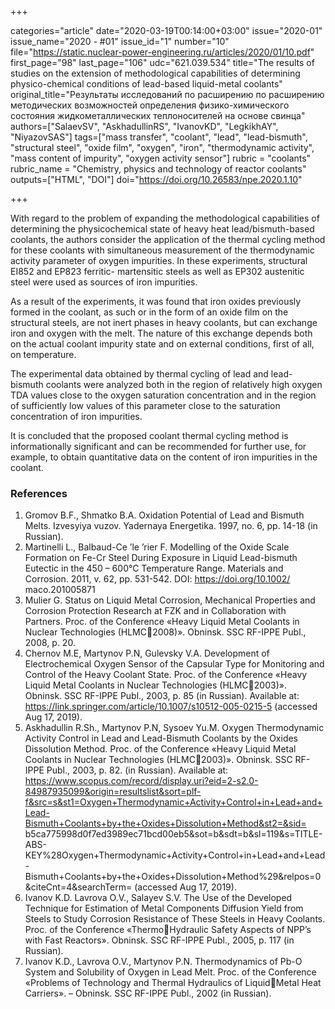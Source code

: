 +++

categories="article"
date="2020-03-19T00:14:00+03:00"
issue="2020-01"
issue_name="2020 - #01"
issue_id="1"
number="10"
file="https://static.nuclear-power-engineering.ru/articles/2020/01/10.pdf"
first_page="98"
last_page="106"
udc="621.039.534"
title="The results of studies on the extension of methodological capabilities of determining physico-chemical conditions of lead-based liquid-metal coolants"
original_title="Результаты исследований по расширению по расширению методических возможностей определения физико-химического состояния жидкометаллических теплоносителей на основе свинца"
authors=["SalaevSV", "AskhadullinRS", "IvanovKD", "LegkikhAY", "NiyazovSAS"]
tags=["mass transfer", "coolant", "lead", "lead-bismuth", "structural steel", "oxide film", "oxygen", "iron", "thermodynamic activity", "mass content of impurity", "oxygen activity sensor"]
rubric = "coolants"
rubric_name = "Chemistry, physics and technology of reactor coolants"
outputs=["HTML", "DOI"]
doi="https://doi.org/10.26583/npe.2020.1.10"

+++

With regard to the problem of expanding the methodological capabilities of determining the physicochemical state of heavy heat lead/bismuth-based coolants, the authors consider the application of the thermal cycling method for these coolants with simultaneous measurement of the thermodynamic activity parameter of oxygen impurities. In these experiments, structural EI852 and EP823 ferritic- martensitic steels as well as EP302 austenitic steel were used as sources of iron impurities. 

As a result of the experiments, it was found that iron oxides previously formed in the coolant, as such or in the form of an oxide film on the structural steels, are not inert phases in heavy coolants, but can exchange iron and oxygen with the melt. The nature of this exchange depends both on the actual coolant impurity state and on external conditions, first of all, on temperature.

The experimental data obtained by thermal cycling of lead and lead-bismuth coolants were analyzed both in the region of relatively high oxygen TDA values close to the oxygen saturation concentration and in the region of sufficiently low values of this parameter close to the saturation concentration of iron impurities. 

It is concluded that the proposed coolant thermal cycling method is informationally significant and can be recommended for further use, for example, to obtain quantitative data on the content of iron impurities in the coolant.

### References

1. Gromov B.F., Shmatko B.A. Oxidation Potential of Lead and Bismuth Melts. Izvesyiya vuzov. Yadernaya Energetika. 1997, no. 6, pp. 14-18 (in Russian). 
2. Martinelli L., Balbaud-Ce ’le ’rier  F. Modelling of the Oxide Scale Formation on Fe-Cr Steel During Exposure in Liquid Lead-bismuth Eutectic in the 450 – 600°C Temperature Range. Materials and Corrosion. 2011, v. 62, pp. 531-542. DOI: https://doi.org/10.1002/ maco.201005871 
3. Mulier G. Status on Liquid Metal Corrosion, Mechanical Properties and Corrosion Protection Research at FZK and in Collaboration with Partners. Proc. of the Conference «Heavy Liquid Metal Coolants in Nuclear Technologies (HLMC2008)». Obninsk. SSC RF-IPPE Publ., 2008, p. 20. 
4. Chernov M.E, Martynov P.N, Gulevsky V.A.  Development of Electrochemical Oxygen Sensor of the Capsular Type for Monitoring and Control of the Heavy Coolant State. Proc. of the Conference «Heavy Liquid Metal Coolants in Nuclear Technologies (HLMC2003)». Obninsk. SSC RF-IPPE Publ., 2003, p. 85 (in Russian). Available at: https://link.springer.com/article/10.1007/s10512-005-0215-5 (accessed Aug 17, 2019). 
5. Askhadullin R.Sh., Martynov P.N, Sysoev Yu.M. Oxygen Thermodynamic Activity Control in Lead and Lead-Bismuth Coolants by the Oxides Dissolution Method. Proc. of the Conference «Heavy Liquid Metal Coolants in Nuclear Technologies (HLMC2003)». Obninsk. SSC RF-IPPE Publ., 2003, p. 82. (in Russian). Available at: https://www.scopus.com/record/display.uri?eid=2-s2.0-84987935099&origin=resultslist&sort=plf-f&src=s&st1=Oxygen+Thermodynamic+Activity+Control+in+Lead+and+Lead-Bismuth+Coolants+by+the+Oxides+Dissolution+Method&st2=&sid= b5ca775998d0f7ed3989ec71bcd00eb5&sot=b&sdt=b&sl=119&s=TITLE-ABS-KEY%28Oxygen+Thermodynamic+Activity+Control+in+Lead+and+Lead-Bismuth+Coolants+by+the+Oxides+Dissolution+Method%29&relpos=0&citeCnt=4&searchTerm= (accessed Aug 17, 2019). 
6. Ivanov K.D. Lavrova O.V., Salayev S.V. The Use of the Developed Technique for Estimation of Metal Components Diffusion Yield from Steels to Study Corrosion Resistance of These Steels in Heavy Coolants. Proc. of the Conference «ThermoHydraulic Safety Aspects of NPP’s with Fast Reactors». Obninsk. SSC RF-IPPE Publ., 2005, p. 117 (in Russian). 
7. Ivanov K.D., Lavrova O.V., Martynov P.N. Thermodynamics of Pb-O System and Solubility of Oxygen in Lead Melt. Proc. of the Conference «Problems of Technology and Thermal Hydraulics of LiquidMetal Heat Carriers». – Obninsk. SSC RF-IPPE Publ., 2002 (in Russian). 